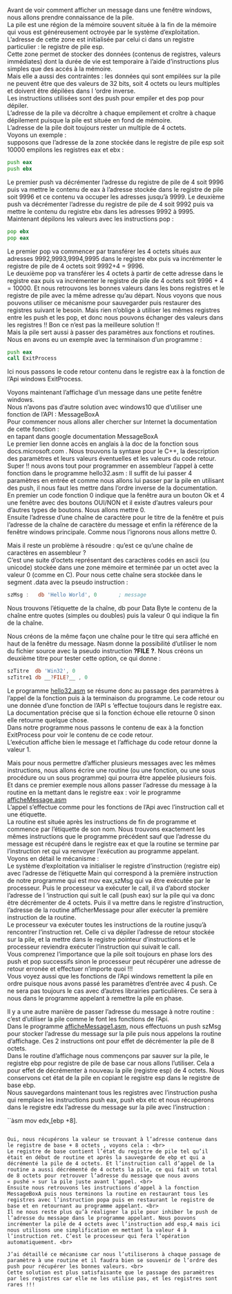 Avant de voir comment afficher un message dans une fenêtre windows, nous allons prendre connaissance de la pile. <br>
La pile est une région de la mémoire souvent située à la fin de la mémoire qui vous est généreusement octroyée par le système d’exploitation. L’adresse de cette zone est initialisée par celui ci dans un registre particulier : le registre de pile esp. <br> 
Cette zone permet de stocker des données (contenus de registres, valeurs immédiates) dont la durée de vie est temporaire à l’aide d’instructions plus simples que des accés à la mémoire. <br>
Mais elle a aussi des contraintes : les données qui sont empilées sur la pile ne peuvent être que des valeurs de 32 bits, soit 4 octets ou leurs multiples et doivent être dépilées dans l ‘ordre inverse.<br>
 Les instructions utilisées sont des push pour empiler et des pop pour dépiler.<br>
L’adresse de la pile va décroître à chaque empilement et croître à chaque dépilement puisque la pile est située en fond de mémoire.<br>
L’adresse de la pile doit toujours rester un multiple de 4 octets. <br> 
Voyons un exemple :  <br> 
supposons que l’adresse de la zone stockée dans le registre de pile esp soit 10000
empilons les registres eax et ebx : 

```asm
push eax
push ebx
```

Le premier push va décrémenter l’adresse du registre de pile de 4 soit 9996 puis va mettre le contenu de eax à l’adresse stockée dans le registre de pile soit 9996  et ce contenu va occuper les adresses jusqu’à  9999.
Le deuxième push va décrémenter l’adresse du registre de pile de 4 soit 9992 puis va mettre le contenu du registre ebx  dans les adresses 9992 à 9995.
Maintenant dépilons les valeurs avec les instructions pop :

```asm
pop ebx
pop eax
```

Le premier pop va commencer par transférer les 4 octets situés aux adresses 9992,9993,9994,9995 dans le registre ebx  puis va incrémenter le registre de pile de 4 octets soit 9992+4 = 9996.<br>
Le deuxième pop va transférer les 4 octets à partir de cette adresse dans le registre eax puis va incrémenter le registre de pile de 4 octets soit 9996 + 4 = 10000.
Et nous retrouvons les bonnes valeurs dans les bons registres et le registre de pile avec la même adresse qu’au départ. Nous voyons que nous pouvons utiliser ce mécanisme pour sauvegarder puis restaurer des registres suivant le besoin. Mais rien n’oblige à utiliser les mêmes registres entre les push et les pop, et donc nous pouvons échanger des valeurs dans les registres !! Bon ce n’est pas la meilleure solution !!<br>
Mais la pile sert aussi à passer des paramètres aux fonctions et routines. Nous en avons eu un exemple avec la terminaison d’un programme :<br>

```asm
push eax
call ExitProcess
```

Ici nous passons le code retour contenu dans le registre eax à la fonction de l’Api windows ExitProcess.

Voyons maintenant l’affichage d’un message dans une petite fenêtre windows. <br>
Nous n’avons pas d’autre solution avec windows10 que d’utiliser une fonction de l’API : MessageBoxA <br>
Pour commencer nous allons aller chercher sur Internet la documentation de cette fonction :<br>
en tapant dans google documentation MessageBoxA <br>
Le premier lien donne accès en anglais à la doc de la fonction sous docs.microsoft.com .
Nous trouvons la syntaxe pour le C++, la description des paramètres et leurs valeurs éventuelles
et les valeurs du code retour. <br>
Super !! nous avons tout pour programmer en assembleur l’appel à cette fonction dans le programme hello32.asm : Il suffit de lui passer 4 paramètres en entrée et comme nous allons lui passer par la pile en utilisant des push, il nous faut les mettre dans l’ordre inverse de la documentation. <br>
En premier un code fonction  0 indique que la fenêtre aura un bouton Ok et 4 une fenêtre avec des boutons OUI/NON et il existe d’autres valeurs pour d’autres types de boutons. Nous allons mettre 0.<br>
Ensuite l’adresse d’une chaîne de caractère pour le titre de la fenêtre et puis l’adresse de la chaîne de caractère du message et enfin la référence de la fenêtre windows principale. Comme nous l’ignorons nous allons mettre 0.<br>

Mais il reste un problème à résoudre : qu’est ce qu’une chaîne de caractères en assembleur ? <br>
C’est une suite d’octets représentant des caractères codés en ascii (ou unicode) stockée dans une zone mémoire et terminée par un octet avec la valeur 0 (comme en C). Pour nous cette chaîne sera stockée dans le segment .data avec la pseudo instruction :

```asm
szMsg :   db 'Hello World', 0       ; message
```

Nous trouvons l’étiquette de la chaîne, db pour Data Byte le contenu de la chaîne entre quotes (simples ou doubles) puis la valeur 0 qui indique la fin de la chaîne.

Nous créons de la même façon une chaîne pour le titre qui sera affiché en haut de la fenêtre du message. Nasm donne la possibilité d’utiliser le nom du fichier source avec la pseudo instruction  __?FILE ?__. Nous créons un deuxième titre pour tester cette option, ce qui donne : <br>

```asm
szTitre  db 'Win32', 0
szTitre1 db __?FILE?__ , 0
```

Le programme [hello32.asm](https://github.com/vincentARM/AssemblyX86Windows32/blob/main/Chapitre003/hello32.asm) se résume donc au passage des paramètres à l’appel de la fonction puis à la terminaison du programme. Le code retour ou une donnée d’une fonction de l’API s ‘effectue toujours dans le registre eax. La documentation précise que si la fonction échoue elle retourne 0 sinon elle retourne quelque chose. <br>
Dans notre programme nous passons le contenu de eax à la fonction ExitProcess pour voir le contenu de ce code retour. <br>
L’exécution affiche bien le message et l’affichage du code retour donne la valeur 1. <br>

Mais pour nous permettre d’afficher  plusieurs messages avec les mêmes instructions, nous allons écrire une routine (ou une fonction, ou une sous procédure ou un sous programme) qui pourra être appelée plusieurs fois.<br>
Et dans ce premier exemple nous allons passer l’adresse du message à la routine en la mettant dans le registre eax : voir le programme [afficheMessage.asm](https://github.com/vincentARM/AssemblyX86Windows32/blob/main/Chapitre003/afficheMessage.asm) <br>
L’appel s’effectue comme pour les fonctions de l’Api avec l’instruction call et une étiquette. <br>
La routine est située après les instructions de fin de programme et commence par l’étiquette de son nom. Nous trouvons exactement les mêmes instructions que le programme précédent sauf que l’adresse du  message est récupéré dans le registre eax et que la routine se termine par l’instruction ret qui va renvoyer l’exécution au programme appelant.<br>
Voyons en détail le mécanisme :<br>
Le système d’exploitation va initialiser le registre d’instruction (registre eip) avec l’adresse de l’étiquette Main qui correspond à la première instruction de notre programme qui est  mov eax,szMsg qui va être exécutée par le processeur.  Puis le processeur va exécuter le call, il va d’abord stocker l’adresse de l ‘instruction qui suit le call (push eax) sur la pile qui va donc être décrémenter de 4 octets. Puis il va mettre dans le registre d’instruction, l’adresse de la routine afficherMessage pour aller exécuter la première instruction de la routine.<br>
Le processeur va exécuter toutes les instructions de la routine jusqu’à rencontrer l’instruction ret. Celle ci va dépiler l’adresse de retour stockée sur la pile, et la mettre dans le registre pointeur d’instructions et le processeur reviendra exécuter l’instruction qui suivait le call. <br>
Vous comprenez l’importance que la pile soit toujours en phase lors des push et pop successifs sinon le processeur peut récupérer une adresse de retour erronée et effectuer n’importe quoi !!! <br>
Vous voyez aussi que les fonctions de l’Api windows remettent la pile en ordre puisque nous avons passé les paramètres d’entrée avec 4 push. Ce ne sera pas toujours le cas avec d’autres librairies particulières. Ce sera à nous dans le programme appelant à remettre la pile en phase. <br>

Il y a une autre manière de passer l’adresse du message à notre routine : c’est d’utiliser la pile comme le font les fonctions de l’Api. <br>
Dans le programme [afficheMessage1.asm](https://github.com/vincentARM/AssemblyX86Windows32/blob/main/Chapitre003/afficheMessage1.asm), nous effectuons un push szMsg pour stocker l’adresse du message sur la pile puis nous appelons la routine d’affichage. Ces 2 instructions ont pour effet de décrémenter la pile de 8 octets. <br>
Dans le routine d’affichage nous commençons par sauver sur la pile, le registre ebp pour registre de pile de base car nous allons l’utiliser. Cela a pour effet de décrémenter à nouveau la pile (registre esp) de 4 octets. Nous conservons cet état de la pile en copiant le registre esp dans le registre de base ebp. <br>
Nous sauvegardons maintenant tous les registres avec l’instruction pusha qui remplace les instructions push eax, push ebx etc et nous récupérons dans le registre edx l’adresse du message sur la pile avec l’instruction :  <br>

``àsm
mov edx,[ebp +8].
```

Oui, nous récupérons la valeur se trouvant à l’adresse contenue dans le registre de base + 8 octets , voyons cela : <br>
Le registre de base contient l’état du registre de pile tel qu’il était en début de routine et après la sauvegarde de ebp et qui a décrémenté la pile de 4 octets. Et l’instruction call d’appel de la routine a aussi décrémenté de 4 octets la pile, ce qui fait un total de 8 octets pour retrouver l’adresse du message que nous avons « pushé » sur la pile juste avant l’appel. <br>
Ensuite nous retrouvons les instructions d’appel à la fonction MessageBoxA puis nous terminons la routine en restaurant tous les registres avec l’instruction popa puis en restaurant le registre de base et en retournant au programme appelant. <br>
Il ne nous reste plus qu’à réaligner la pile pour inhiber le push de l’adresse du message dans le programme appelant. Nous pouvons incrémenter la pile de 4 octets avec l’instruction add esp,4 mais ici nous utilisons une simplification en mettant la valeur 4 à l’instruction ret. C’est le processeur qui fera l’opération automatiquement. <br>

J’ai détaillé ce mécanisme car nous l’utiliserons à chaque passage de paramètre à une routine et il faudra bien se souvenir de l’ordre des push pour récupérer les bonnes valeurs. <br>
Cette solution est plus satisfaisante que le passage des paramètres par les registres car elle ne les utilise pas, et les registres sont rares !!!
